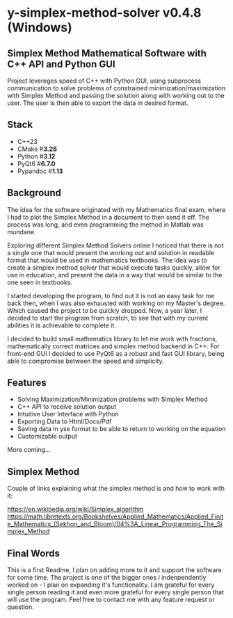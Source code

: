 <!--
{
  "meta":
  {
    "type": "PCSoftware",
    "ready": true,
    "version": "0.4.8",
    "main":
    [
      "Python",
      "CPP"
    ],
    "tags":
    [
      "PyQt6", 
      "API",
      "Subprocess",
      "Mathematics",
      "GUI",
      "Optimization",
      "Simplex",
      "Algorithms",
      "Education",
      "FullStack"
    ],
    "satisfaction": "8",
    "difficulty": "7",
    "challenge": "7",
    "complexity": "8"
  }
}
-->

# y-simplex-method-solver v0.4.8 (Windows)

## Simplex Method Mathematical Software with C++ API and Python GUI

Project levereges speed of C++ with Python GUI, using subprocess communication to solve problems of constrained minimization/maximization with Simplex Method and passing the solution along with working out to the user. The user is then able to export the data in desired format.

## Stack

- C++23
- CMake #**3.28**
- Python #**3.12**
- PyQt6 #**6.7.0**
- Pypandoc #**1.13**

## Background

The idea for the software originated with my Mathematics final exam, where I had to plot the Simplex Method in a document to then send it off. The process was long, and even programming the method in Matlab was mundane.

Exploring different Simplex Method Solvers online I noticed that there is not a single one that would present the working out and solution in readable format that would be used in mathematics textbooks. The idea was to create a simplex method solver that would execute tasks quickly, allow for use in education, and present the data in a way that would be similar to the one seen in textbooks.

I started developing the program, to find out it is not an easy task for me back then, when I was also exhausted with working on my Master's degree. Which caused the project to be quickly dropped. Now, a year later, I decided to start the program from scratch, to see that with my current abilities it is achievable to complete it.

I decided to build small mathematics library to let me work with fractions, mathematically correct matrices and simplex method backend in C++. For front-end GUI I decided to use PyQt6 as a robust and fast GUI library, being able to compromise between the speed and simplicity.

## Features

- Solving Maximization/Minimization problems with Simplex Method
- C++ API to receive solution output
- Intuitive User Interface with Python
- Exporting Data to Html/Docx/Pdf
- Saving data in yse format to be able to return to working on the equation
- Customizable output

More coming...

## Simplex Method

Couple of links explaining what the simplex method is and how to work with it:

https://en.wikipedia.org/wiki/Simplex_algorithm
https://math.libretexts.org/Bookshelves/Applied_Mathematics/Applied_Finite_Mathematics_(Sekhon_and_Bloom)/04%3A_Linear_Programming_The_Simplex_Method

## Final Words

This is a first Readme, I plan on adding more to it and support the software for some time.
The project is one of the bigger ones I indenpendently worked on - I plan on expanding it's functionality. I am grateful for every single person reading it and even more grateful for every single person that will use the program. Feel free to contact me with any feature request or question.